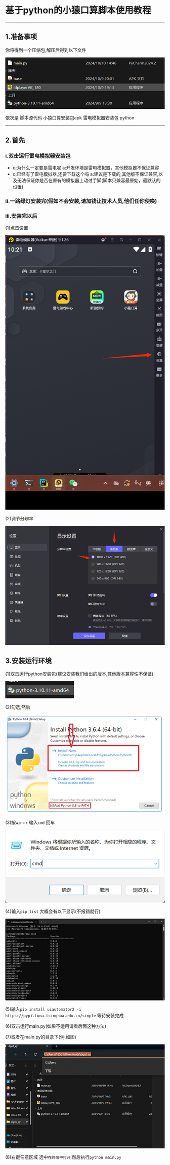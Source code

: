 # 基于python的小猿口算脚本使用教程

---
## 1.准备事项
你将得到一个压缩包,解压后得到以下文件

![step1](img/img1.png)

依次是 脚本源代码 小猿口算安装包apk 雷电模拟器安装包 python

---
## 2.首先
### i.双击运行雷电模拟器安装包
 
 - q:为什么一定要是雷电呢  a:开发环境是雷电模拟器，其他模拟器不保证兼容
 - q:已经有了雷电模拟器,还要下载这个吗 a:建议是下载的,其他版不保证兼容,以及无法保证你是否在原有的模拟器上动过手脚(脚本只兼容最原始，最默认的设置)

### ii.一路绿灯安装完(假如不会安装,请加钱让技术人员,他们任你使唤)
### iii.安装完以后

(1)点击设置

![step2](img/img2.png)

(2)调节分辨率

![step3](img/img3.png)

## 3.安装运行环境

(1)双击运行python安装包(建议安装我们给出的版本,其他版本兼容性不保证)

![step4](img/img4.png)

(2)勾选,然后

![step5](img/img5.png)

(3)按`win`+`r` 输入`cmd` 回车

![step6](img/img6.png)

(4)输入`pip list` 大概会有以下显示(不报错就行)

![step7](img/img7.png)

(5)输入`pip install uiautomator2 -i  https://pypi.tuna.tsinghua.edu.cn/simple` 等待安装完成

(6)双击运行main.py(如果不适用请看后面这种方法)

(7)或者在main.py的目录下(例,如图) 

![img.png](img/img8.png)

(8)右键任意区域 选中`在终端中打开`,然后执行`python main.py`
